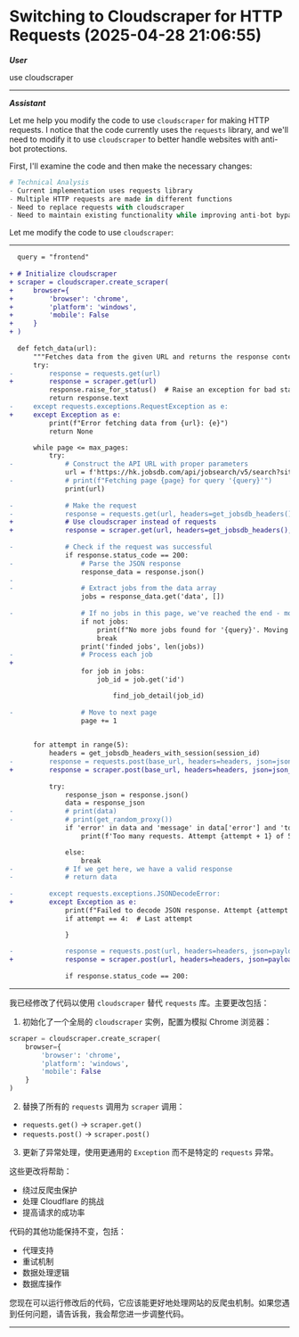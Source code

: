 <!-- Generated by SpecStory -->

# Switching to Cloudscraper for HTTP Requests (2025-04-28 21:06:55)

_**User**_

use cloudscraper

---

_**Assistant**_

Let me help you modify the code to use `cloudscraper` for making HTTP requests. I notice that the code currently uses the `requests` library, and we'll need to modify it to use `cloudscraper` to better handle websites with anti-bot protections.

First, I'll examine the code and then make the necessary changes:

```python
# Technical Analysis
- Current implementation uses requests library
- Multiple HTTP requests are made in different functions
- Need to replace requests with cloudscraper
- Need to maintain existing functionality while improving anti-bot bypass
```

Let me modify the code to use `cloudscraper`:

---

```diff
  query = "frontend"
  
+ # Initialize cloudscraper
+ scraper = cloudscraper.create_scraper(
+     browser={
+         'browser': 'chrome',
+         'platform': 'windows',
+         'mobile': False
+     }
+ )
  
  def fetch_data(url):
      """Fetches data from the given URL and returns the response content."""
      try:
-         response = requests.get(url)
+         response = scraper.get(url)
          response.raise_for_status()  # Raise an exception for bad status codes
          return response.text
-     except requests.exceptions.RequestException as e:
+     except Exception as e:
          print(f"Error fetching data from {url}: {e}")
          return None
```

```diff
      while page <= max_pages:
          try:
-             # Construct the API URL with proper parameters
              url = f'https://hk.jobsdb.com/api/jobsearch/v5/search?siteKey=HK-Main&page={page}&pageSize=100&keywords={query}'
-             # print(f"Fetching page {page} for query '{query}'")
              print(url)
  
-             # Make the request
-             response = requests.get(url, headers=get_jobsdb_headers(), proxies=get_random_proxy())
+             # Use cloudscraper instead of requests
+             response = scraper.get(url, headers=get_jobsdb_headers(), proxies=get_random_proxy())
  
-             # Check if the request was successful
              if response.status_code == 200:
-                 # Parse the JSON response
                  response_data = response.json()
- 
-                 # Extract jobs from the data array
                  jobs = response_data.get('data', [])
  
-                 # If no jobs in this page, we've reached the end - move to next query
                  if not jobs:
                      print(f"No more jobs found for '{query}'. Moving to next query.")
                      break
                  print('finded jobs', len(jobs))
-                 # Process each job
+                 
                  for job in jobs:
                      job_id = job.get('id')
```

```diff
                          find_job_detail(job_id)
  
-                 # Move to next page
                  page += 1
  
```

```diff
      for attempt in range(5):
          headers = get_jobsdb_headers_with_session(session_id)
-         response = requests.post(base_url, headers=headers, json=json_data, proxies=get_random_proxy())
+         response = scraper.post(base_url, headers=headers, json=json_data, proxies=get_random_proxy())
  
          try:
              response_json = response.json()
              data = response_json
-             # print(data)
-             # print(get_random_proxy())
              if 'error' in data and 'message' in data['error'] and 'too many requests' in data['error']['message']:
                  print(f'Too many requests. Attempt {attempt + 1} of 5')
```

```diff
              else:
                  break
-             # If we get here, we have a valid response
-             # return data
  
-         except requests.exceptions.JSONDecodeError:
+         except Exception as e:
              print(f"Failed to decode JSON response. Attempt {attempt + 1} of 5")
              if attempt == 4:  # Last attempt
```

```diff
              }
  
-             response = requests.post(url, headers=headers, json=payload, proxies=get_random_proxy())
+             response = scraper.post(url, headers=headers, json=payload, proxies=get_random_proxy())
  
              if response.status_code == 200:
```

---

我已经修改了代码以使用 `cloudscraper` 替代 `requests` 库。主要更改包括：

1. 初始化了一个全局的 `cloudscraper` 实例，配置为模拟 Chrome 浏览器：
```python
scraper = cloudscraper.create_scraper(
    browser={
        'browser': 'chrome',
        'platform': 'windows',
        'mobile': False
    }
)
```

2. 替换了所有的 `requests` 调用为 `scraper` 调用：
- `requests.get()` → `scraper.get()`
- `requests.post()` → `scraper.post()`

3. 更新了异常处理，使用更通用的 `Exception` 而不是特定的 `requests` 异常。

这些更改将帮助：
- 绕过反爬虫保护
- 处理 Cloudflare 的挑战
- 提高请求的成功率

代码的其他功能保持不变，包括：
- 代理支持
- 重试机制
- 数据处理逻辑
- 数据库操作

您现在可以运行修改后的代码，它应该能更好地处理网站的反爬虫机制。如果您遇到任何问题，请告诉我，我会帮您进一步调整代码。

---

